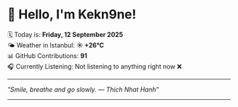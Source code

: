 # 👋 Hello, I'm Kekn9ne!

🗓️ Today is: **Friday, 12 September 2025**  
🌤️ Weather in Istanbul: **☀️   +26°C**  
📊 GitHub Contributions: **91**  
🎧 Currently Listening: Not listening to anything right now ❌

---

_"Smile, breathe and go slowly. — *Thich Nhat Hanh*"_

---
